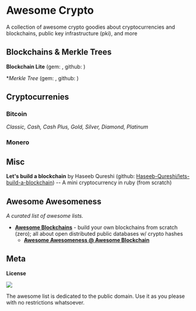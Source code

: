 
# Awesome Crypto

A collection of awesome crypto goodies about cryptocurrencies and blockchains, public key infrastructure (pki), and more




## Blockchains & Merkle Trees 


**Blockchain Lite**  (gem: [](), github: []())

**Merkle Tree*  (gem: [](), github: []())


## Cryptocurrenies

### Bitcoin

_Classic, Cash, Cash Plus, Gold, Silver, Diamond, Platinum_


### Monero




## Misc

**Let's build a blockchain** by Haseeb Qureshi (github: [Haseeb-Qureshi/lets-build-a-blockchain](https://github.com/Haseeb-Qureshi/lets-build-a-blockchain)) -- A mini cryptocurrency in ruby (from scratch)



## Awesome Awesomeness

_A curated list of awesome lists._

- [**Awesome Blockchains**](https://github.com/openblockchains/awesome-blockchains) - build your own blockchains from scratch (zero); all about open distributed public databases w/ crypto hashes
   - [**Awesome Awesomeness @ Awesome Blockchain**](https://github.com/openblockchains/awesome-blockchains#awesome-awesomeness) 



## Meta

**License**

![](https://publicdomainworks.github.io/buttons/zero88x31.png)

The awesome list is dedicated to the public domain. Use it as you please with no restrictions whatsoever.


